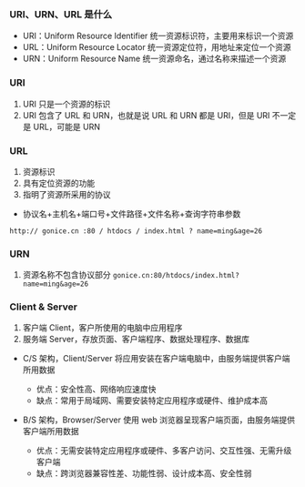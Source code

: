 ### URI、URN、URL 是什么

- URI：Uniform Resource Identifier 统一资源标识符，主要用来标识一个资源
- URL：Uniform Resource Locator 统一资源定位符，用地址来定位一个资源
- URN：Uniform Resource Name 统一资源命名，通过名称来描述一个资源

### URI

1. URI 只是一个资源的标识
2. URI 包含了 URL 和 URN，也就是说 URL 和 URN 都是 URI，但是 URI 不一定是 URL，可能是 URN

### URL

1. 资源标识
2. 具有定位资源的功能
3. 指明了资源所采用的协议

- 协议名+主机名+端口号+文件路径+文件名称+查询字符串参数

```
http:// gonice.cn :80 / htdocs / index.html ? name=ming&age=26
```

### URN

1. 资源名称不包含协议部分 `gonice.cn:80/htdocs/index.html?name=ming&age=26`

### Client & Server

1. 客户端 Client，客户所使用的电脑中应用程序
2. 服务端 Server，存放页面、客户端程序、数据处理程序、数据库

- C/S 架构，Client/Server 将应用安装在客户端电脑中，由服务端提供客户端所用数据

  - 优点：安全性高、网络响应速度快
  - 缺点：常用于局域网、需要安装特定应用程序或硬件、维护成本高

- B/S 架构，Browser/Server 使用 web 浏览器呈现客户端页面，由服务端提供客户端所用数据

  - 优点：无需安装特定应用程序或硬件、多客户访问、交互性强、无需升级客户端
  - 缺点：跨浏览器兼容性差、功能性弱、设计成本高、安全性弱
